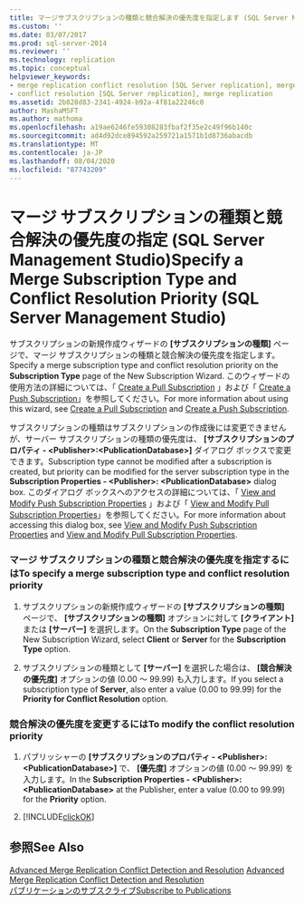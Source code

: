 ```yaml
---
title: マージサブスクリプションの種類と競合解決の優先度を指定します (SQL Server Management Studio) |Microsoft Docs
ms.custom: ''
ms.date: 03/07/2017
ms.prod: sql-server-2014
ms.reviewer: ''
ms.technology: replication
ms.topic: conceptual
helpviewer_keywords:
- merge replication conflict resolution [SQL Server replication], merge subscription resolvers
- conflict resolution [SQL Server replication], merge replication
ms.assetid: 2b828d83-2341-4924-b92a-4f81a22246c0
author: MashaMSFT
ms.author: mathoma
ms.openlocfilehash: a19ae6246fe59308283fbaf2f35e2c49f96b140c
ms.sourcegitcommit: ad4d92dce894592a259721a1571b1d8736abacdb
ms.translationtype: MT
ms.contentlocale: ja-JP
ms.lasthandoff: 08/04/2020
ms.locfileid: "87743209"
---
```

# <a name="specify-a-merge-subscription-type-and-conflict-resolution-priority-sql-server-management-studio"></a><span data-ttu-id="8fd38-102">マージ サブスクリプションの種類と競合解決の優先度の指定 (SQL Server Management Studio)</span><span class="sxs-lookup"><span data-stu-id="8fd38-102">Specify a Merge Subscription Type and Conflict Resolution Priority (SQL Server Management Studio)</span></span>
  <span data-ttu-id="8fd38-103">サブスクリプションの新規作成ウィザードの **[サブスクリプションの種類]** ページで、マージ サブスクリプションの種類と競合解決の優先度を指定します。</span><span class="sxs-lookup"><span data-stu-id="8fd38-103">Specify a merge subscription type and conflict resolution priority on the **Subscription Type** page of the New Subscription Wizard.</span></span> <span data-ttu-id="8fd38-104">このウィザードの使用方法の詳細については、「 [Create a Pull Subscription](create-a-pull-subscription.md) 」および「 [Create a Push Subscription](create-a-push-subscription.md)」を参照してください。</span><span class="sxs-lookup"><span data-stu-id="8fd38-104">For more information about using this wizard, see [Create a Pull Subscription](create-a-pull-subscription.md) and [Create a Push Subscription](create-a-push-subscription.md).</span></span>  
  
 <span data-ttu-id="8fd38-105">サブスクリプションの種類はサブスクリプションの作成後には変更できませんが、サーバー サブスクリプションの種類の優先度は、 **[サブスクリプションのプロパティ - \<Publisher>:\<PublicationDatabase>]** ダイアログ ボックスで変更できます。</span><span class="sxs-lookup"><span data-stu-id="8fd38-105">Subscription type cannot be modified after a subscription is created, but priority can be modified for the server subscription type in the **Subscription Properties - \<Publisher>: \<PublicationDatabase>** dialog box.</span></span> <span data-ttu-id="8fd38-106">このダイアログ ボックスへのアクセスの詳細については、「 [View and Modify Push Subscription Properties](view-and-modify-push-subscription-properties.md) 」および「 [View and Modify Pull Subscription Properties](view-and-modify-pull-subscription-properties.md)」を参照してください。</span><span class="sxs-lookup"><span data-stu-id="8fd38-106">For more information about accessing this dialog box, see [View and Modify Push Subscription Properties](view-and-modify-push-subscription-properties.md) and [View and Modify Pull Subscription Properties](view-and-modify-pull-subscription-properties.md).</span></span>  
  
### <a name="to-specify-a-merge-subscription-type-and-conflict-resolution-priority"></a><span data-ttu-id="8fd38-107">マージ サブスクリプションの種類と競合解決の優先度を指定するには</span><span class="sxs-lookup"><span data-stu-id="8fd38-107">To specify a merge subscription type and conflict resolution priority</span></span>  
  
1.  <span data-ttu-id="8fd38-108">サブスクリプションの新規作成ウィザードの **[サブスクリプションの種類]** ページで、 **[サブスクリプションの種類]** オプションに対して **[クライアント]** または **[サーバー]** を選択します。</span><span class="sxs-lookup"><span data-stu-id="8fd38-108">On the **Subscription Type** page of the New Subscription Wizard, select **Client** or **Server** for the **Subscription Type** option.</span></span>  
  
2.  <span data-ttu-id="8fd38-109">サブスクリプションの種類として **[サーバー]** を選択した場合は、 **[競合解決の優先度]** オプションの値 (0.00 ～ 99.99) も入力します。</span><span class="sxs-lookup"><span data-stu-id="8fd38-109">If you select a subscription type of **Server**, also enter a value (0.00 to 99.99) for the **Priority for Conflict Resolution** option.</span></span>  
  
### <a name="to-modify-the-conflict-resolution-priority"></a><span data-ttu-id="8fd38-110">競合解決の優先度を変更するには</span><span class="sxs-lookup"><span data-stu-id="8fd38-110">To modify the conflict resolution priority</span></span>  
  
1.  <span data-ttu-id="8fd38-111">パブリッシャーの **[サブスクリプションのプロパティ - \<Publisher>:\<PublicationDatabase>]** で、 **[優先度]** オプションの値 (0.00 ～ 99.99) を入力します。</span><span class="sxs-lookup"><span data-stu-id="8fd38-111">In the **Subscription Properties - \<Publisher>: \<PublicationDatabase>** at the Publisher, enter a value (0.00 to 99.99) for the **Priority** option.</span></span>  
  
2.  [!INCLUDE[clickOK](../../includes/clickok-md.md)]  
  
## <a name="see-also"></a><span data-ttu-id="8fd38-112">参照</span><span class="sxs-lookup"><span data-stu-id="8fd38-112">See Also</span></span>  
 <span data-ttu-id="8fd38-113">[Advanced Merge Replication Conflict Detection and Resolution](merge/advanced-merge-replication-conflict-detection-and-resolution.md) </span><span class="sxs-lookup"><span data-stu-id="8fd38-113">[Advanced Merge Replication Conflict Detection and Resolution](merge/advanced-merge-replication-conflict-detection-and-resolution.md) </span></span>  
 [<span data-ttu-id="8fd38-114">パブリケーションのサブスクライブ</span><span class="sxs-lookup"><span data-stu-id="8fd38-114">Subscribe to Publications</span></span>](subscribe-to-publications.md)  
  
  
